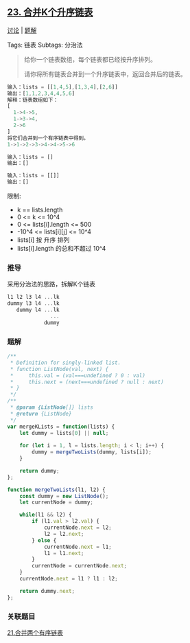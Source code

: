 ## [23. 合并K个升序链表](https://leetcode-cn.com/problems/merge-k-sorted-lists/description/)

[讨论](https://leetcode-cn.com/problems/merge-k-sorted-lists/comments/) | [题解](https://leetcode-cn.com/problems/merge-k-sorted-lists/solution/)

Tags: 链表
Subtags: 分治法

> 给你一个链表数组，每个链表都已经按升序排列。
>
> 请你将所有链表合并到一个升序链表中，返回合并后的链表。

```js
输入：lists = [[1,4,5],[1,3,4],[2,6]]
输出：[1,1,2,3,4,4,5,6]
解释：链表数组如下：
[
  1->4->5,
  1->3->4,
  2->6
]
将它们合并到一个有序链表中得到。
1->1->2->3->4->4->5->6

输入：lists = []
输出：[]

输入：lists = [[]]
输出：[]
```

限制:
- k == lists.length
- 0 <= k <= 10^4
- 0 <= lists[i].length <= 500
- -10^4 <= lists[i][j] <= 10^4
- lists[i] 按 升序 排列
- lists[i].length 的总和不超过 10^4

### 推导
采用分治法的思路，拆解K个链表
```js
l1 l2 l3 l4 ...lk
dummy l3 l4 ...lk
   dummy l4 ...lk
              ...
            dummy
```

### 题解
```js
/**
 * Definition for singly-linked list.
 * function ListNode(val, next) {
 *     this.val = (val===undefined ? 0 : val)
 *     this.next = (next===undefined ? null : next)
 * }
 */
/**
 * @param {ListNode[]} lists
 * @return {ListNode}
 */
var mergeKLists = function(lists) {
    let dummy = lists[0] || null;
    
    for (let i = 1, l = lists.length; i < l; i++) {
        dummy = mergeTwoLists(dummy, lists[i]);
    }

    return dummy;
};

function mergeTwoLists(l1, l2) {
    const dummy = new ListNode();
    let currentNode = dummy;

    while(l1 && l2) {
        if (l1.val > l2.val) {
            currentNode.next = l2;
            l2 = l2.next;
        } else {
            currentNode.next = l1;
            l1 = l1.next;
        }
        currentNode = currentNode.next;
    }
    currentNode.next = l1 ? l1 : l2;

    return dummy.next;
};
```

### 关联题目
[21.合并两个有序链表](https://github.com/XyyF/elfin-algorithm/blob/master/problems/21.合并两个有序链表.md)
